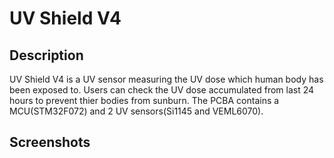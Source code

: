 # UV Shield V4

## Description
UV Shield V4 is a UV sensor measuring the UV dose which human body has been exposed to.
Users can check the UV dose accumulated from last 24 hours to prevent thier bodies from sunburn.
The PCBA contains a MCU(STM32F072) and 2 UV sensors(Si1145 and VEML6070).


## Screenshots


![]()







